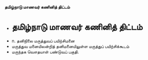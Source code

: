 **தமிழ்நாடு மாணவர் கணினித் திட்டம்**
- # தமிழ்நாடு மாணவர் கணினித் திட்டம்
- n. தனிநிலை மருத்துவப் பயிற்சிமனை
- மருத்துவ மனையிலன்றித் தனிமனையிலுள்ள மருத்துப் பயிற்சிக்கூடம்
- மருந்தக வௌதயாள் பண்டுவப் பகுதி.

